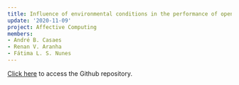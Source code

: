 ```yaml
---
title: Influence of environmental conditions in the performance of open-source software for facial expression recognition
update: '2020-11-09'
project: Affective Computing
members:
- André B. Casaes
- Renan V. Aranha
- Fátima L. S. Nunes
---
```



[Click here](https://github.com/lapisusp/fer-analysis) to access the Github repository.
